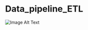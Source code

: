 # Data_pipeline_ETL
![Image Alt Text](https://www.endpointdev.com/blog/2019/01/migrate-from-sql-server-to-postgresql/sql-server-to-postgres.jpg)


